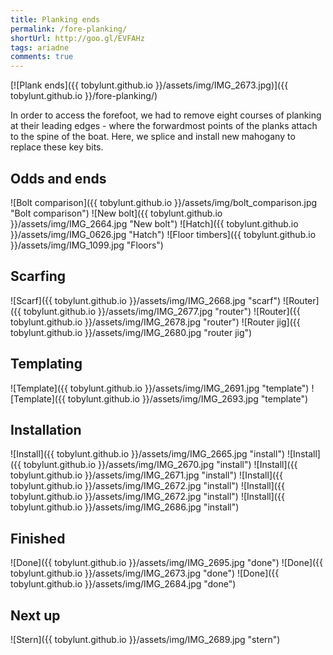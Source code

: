 ```yaml
---
title: Planking ends
permalink: /fore-planking/
shortUrl: http://goo.gl/EVFAHz
tags: ariadne
comments: true
---
```


[![Plank ends]({{ tobylunt.github.io }}/assets/img/IMG_2673.jpg)]({{ tobylunt.github.io }}/fore-planking/)

In order to access the forefoot, we had to remove eight courses of
planking at their leading edges - where the forwardmost points of the
planks attach to the spine of the boat. Here, we splice and install
new mahogany to replace these key bits.

<!--more-->

## Odds and ends
![Bolt comparison]({{ tobylunt.github.io }}/assets/img/bolt_comparison.jpg "Bolt comparison")
![New bolt]({{ tobylunt.github.io }}/assets/img/IMG_2664.jpg "New bolt")
![Hatch]({{ tobylunt.github.io }}/assets/img/IMG_0626.jpg "Hatch")
![Floor timbers]({{ tobylunt.github.io }}/assets/img/IMG_1099.jpg "Floors")

## Scarfing
![Scarf]({{ tobylunt.github.io }}/assets/img/IMG_2668.jpg "scarf")
![Router]({{ tobylunt.github.io }}/assets/img/IMG_2677.jpg "router")
![Router]({{ tobylunt.github.io }}/assets/img/IMG_2678.jpg "router")
![Router jig]({{ tobylunt.github.io }}/assets/img/IMG_2680.jpg "router jig")

## Templating
![Template]({{ tobylunt.github.io }}/assets/img/IMG_2691.jpg "template")
![Template]({{ tobylunt.github.io }}/assets/img/IMG_2693.jpg "template")

## Installation
![Install]({{ tobylunt.github.io }}/assets/img/IMG_2665.jpg "install")
![Install]({{ tobylunt.github.io }}/assets/img/IMG_2670.jpg "install")
![Install]({{ tobylunt.github.io }}/assets/img/IMG_2671.jpg "install")
![Install]({{ tobylunt.github.io }}/assets/img/IMG_2672.jpg "install")
![Install]({{ tobylunt.github.io }}/assets/img/IMG_2672.jpg "install")
![Install]({{ tobylunt.github.io }}/assets/img/IMG_2686.jpg "install")

## Finished
![Done]({{ tobylunt.github.io }}/assets/img/IMG_2695.jpg "done")
![Done]({{ tobylunt.github.io }}/assets/img/IMG_2673.jpg "done")
![Done]({{ tobylunt.github.io }}/assets/img/IMG_2684.jpg "done")

## Next up
![Stern]({{ tobylunt.github.io }}/assets/img/IMG_2689.jpg "stern")
